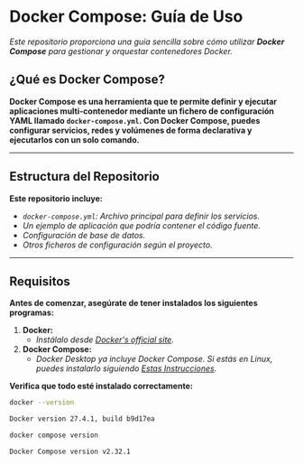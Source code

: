 <!-- Autor: Daniel Benjamin Perez Morales -->
<!-- GitHub: https://github.com/D4nitrix13 -->
<!-- GitLab: https://gitlab.com/D4nitrix13 -->
<!-- Correo electrónico: danielperezdev@proton.me -->

# **Docker Compose: Guía de Uso**

*Este repositorio proporciona una guía sencilla sobre cómo utilizar **Docker Compose** para gestionar y orquestar contenedores Docker.*

## **¿Qué es Docker Compose?**

**Docker Compose es una herramienta que te permite definir y ejecutar aplicaciones multi-contenedor mediante un fichero de configuración YAML llamado `docker-compose.yml`. Con Docker Compose, puedes configurar servicios, redes y volúmenes de forma declarativa y ejecutarlos con un solo comando.**

---

## **Estructura del Repositorio**

**Este repositorio incluye:**

- *`docker-compose.yml`: Archivo principal para definir los servicios.*
- *Un ejemplo de aplicación que podría contener el código fuente.*
- *Configuración de base de datos.*
- *Otros ficheros de configuración según el proyecto.*

---

## **Requisitos**

**Antes de comenzar, asegúrate de tener instalados los siguientes programas:**

1. **Docker:**
   - *Instálalo desde [Docker's official site](https://www.docker.com/).*
2. **Docker Compose:**
   - *Docker Desktop ya incluye Docker Compose. Si estás en Linux, puedes instalarlo siguiendo [Estas Instrucciones](https://docs.docker.com/compose/install/).*

**Verifica que todo esté instalado correctamente:**

```bash
docker --version
```

```bash
Docker version 27.4.1, build b9d17ea
```

```bash
docker compose version
```

```bash
Docker Compose version v2.32.1
```
